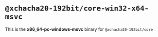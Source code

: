 # `@xchacha20-192bit/core-win32-x64-msvc`

This is the **x86_64-pc-windows-msvc** binary for `@xchacha20-192bit/core`
